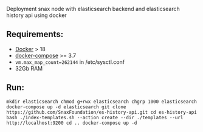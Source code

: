 Deployment snax node with elasticsearch backend and elasticsearch history api using docker

## Requirements:
* [Docker](https://www.docker.com) > 18
* [docker-compose](https://docs.docker.com/compose/install/) >= 3.7
* `vm.max_map_count=262144` in /etc/sysctl.conf
* 32Gb RAM

## Run:

`mkdir elasticsearch
chmod g+rwx elasticsearch
chgrp 1000 elasticsearch
docker-compose up -d elasticsearch
git clone https://github.com/SnaxFoundation/es-history-api.git
cd es-history-api
bash ./index-templates.sh --action create --dir ./templates --url http://localhost:9200
cd ..
docker-compose up -d`

